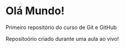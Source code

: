 # Olá Mundo!
 Primeiro repositório do curso de Git e GitHub

 Repositoório criado durante uma aula ao vivo!
